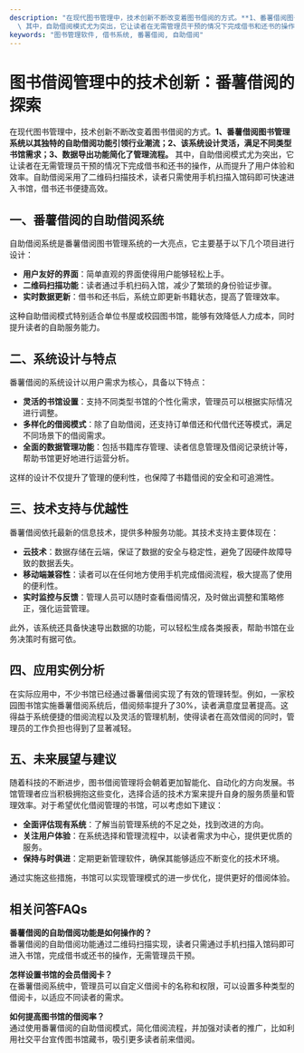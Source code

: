 ```yaml
---
description: "在现代图书管理中，技术创新不断改变着图书借阅的方式。**1、番薯借阅图书管理系统以其独特的自助借阅功能引领行业潮流；2、该系统设计灵活，满足不同类型书馆需求；3、数据导出功能简化了管理流程。**\
  \ 其中，自助借阅模式尤为突出，它让读者在无需管理员干预的情况下完成借书和还书的操作，从而提升了用户体验和效率。自助借阅采用了二维码扫描技术，读者只需使用手机扫描入馆码即可快速进入书馆，借书还书便捷高效。"
keywords: "图书管理软件, 借书系统, 番薯借阅, 自助借阅"
---
```

# 图书借阅管理中的技术创新：番薯借阅的探索

在现代图书管理中，技术创新不断改变着图书借阅的方式。**1、番薯借阅图书管理系统以其独特的自助借阅功能引领行业潮流；2、该系统设计灵活，满足不同类型书馆需求；3、数据导出功能简化了管理流程。** 其中，自助借阅模式尤为突出，它让读者在无需管理员干预的情况下完成借书和还书的操作，从而提升了用户体验和效率。自助借阅采用了二维码扫描技术，读者只需使用手机扫描入馆码即可快速进入书馆，借书还书便捷高效。

## **一、番薯借阅的自助借阅系统**

自助借阅系统是番薯借阅图书管理系统的一大亮点，它主要基于以下几个项目进行设计：

- **用户友好的界面**：简单直观的界面使得用户能够轻松上手。
- **二维码扫描功能**：读者通过手机扫码入馆，减少了繁琐的身份验证步骤。
- **实时数据更新**：借书和还书后，系统立即更新书籍状态，提高了管理效率。

这种自助借阅模式特别适合单位书屋或校园图书馆，能够有效降低人力成本，同时提升读者的自助服务能力。

## **二、系统设计与特点**

番薯借阅的系统设计以用户需求为核心，具备以下特点：

- **灵活的书馆设置**：支持不同类型书馆的个性化需求，管理员可以根据实际情况进行调整。
- **多样化的借阅模式**：除了自助借阅，还支持订单借还和代借代还等模式，满足不同场景下的借阅需求。
- **全面的数据管理功能**：包括书籍库存管理、读者信息管理及借阅记录统计等，帮助书馆更好地进行运营分析。

这样的设计不仅提升了管理的便利性，也保障了书籍借阅的安全和可追溯性。

## **三、技术支持与优越性**

番薯借阅依托最新的信息技术，提供多种服务功能。其技术支持主要体现在：

- **云技术**：数据存储在云端，保证了数据的安全与稳定性，避免了因硬件故障导致的数据丢失。
- **移动端兼容性**：读者可以在任何地方使用手机完成借阅流程，极大提高了使用的便利性。
- **实时监控与反馈**：管理人员可以随时查看借阅情况，及时做出调整和策略修正，强化运营管理。

此外，该系统还具备快速导出数据的功能，可以轻松生成各类报表，帮助书馆在业务决策时有据可依。

## **四、应用实例分析**

在实际应用中，不少书馆已经通过番薯借阅实现了有效的管理转型。例如，一家校园图书馆实施番薯借阅系统后，借阅频率提升了30%，读者满意度显著提高。这得益于系统便捷的借阅流程以及灵活的管理机制，使得读者在高效借阅的同时，管理员的工作负担也得到了显著减轻。

## **五、未来展望与建议**

随着科技的不断进步，图书借阅管理将会朝着更加智能化、自动化的方向发展。书馆管理者应当积极拥抱这些变化，选择合适的技术方案来提升自身的服务质量和管理效率。对于希望优化借阅管理的书馆，可以考虑如下建议：

- **全面评估现有系统**：了解当前管理系统的不足之处，找到改进的方向。
- **关注用户体验**：在系统选择和管理流程中，以读者需求为中心，提供更优质的服务。
- **保持与时俱进**：定期更新管理软件，确保其能够适应不断变化的技术环境。

通过实施这些措施，书馆可以实现管理模式的进一步优化，提供更好的借阅体验。

## 相关问答FAQs

**番薯借阅的自助借阅功能是如何操作的？**  
番薯借阅的自助借阅功能通过二维码扫描实现，读者只需通过手机扫描入馆码即可进入书馆，完成借书或还书的操作，无需管理员干预。

**怎样设置书馆的会员借阅卡？**  
在番薯借阅系统中，管理员可以自定义借阅卡的名称和权限，可以设置多种类型的借阅卡，以适应不同读者的需求。

**如何提高图书馆的借阅率？**  
通过使用番薯借阅的自助借阅模式，简化借阅流程，并加强对读者的推广，比如利用社交平台宣传图书馆藏书，吸引更多读者前来借阅。
